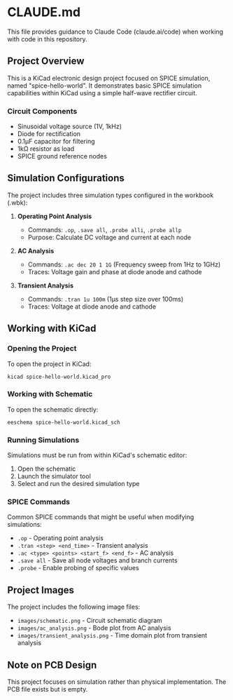 # CLAUDE.md

This file provides guidance to Claude Code (claude.ai/code) when working with code in this repository.

## Project Overview

This is a KiCad electronic design project focused on SPICE simulation, named "spice-hello-world". It demonstrates basic SPICE simulation capabilities within KiCad using a simple half-wave rectifier circuit.

### Circuit Components
- Sinusoidal voltage source (1V, 1kHz)
- Diode for rectification
- 0.1μF capacitor for filtering
- 1kΩ resistor as load
- SPICE ground reference nodes

## Simulation Configurations

The project includes three simulation types configured in the workbook (.wbk):

1. **Operating Point Analysis**
   - Commands: `.op`, `.save all`, `.probe alli`, `.probe allp`
   - Purpose: Calculate DC voltage and current at each node

2. **AC Analysis**
   - Commands: `.ac dec 20 1 1G` (Frequency sweep from 1Hz to 1GHz)
   - Traces: Voltage gain and phase at diode anode and cathode

3. **Transient Analysis**
   - Commands: `.tran 1u 100m` (1μs step size over 100ms)
   - Traces: Voltage at diode anode and cathode

## Working with KiCad

### Opening the Project
To open the project in KiCad:
```
kicad spice-hello-world.kicad_pro
```

### Working with Schematic
To open the schematic directly:
```
eeschema spice-hello-world.kicad_sch
```

### Running Simulations
Simulations must be run from within KiCad's schematic editor:
1. Open the schematic
2. Launch the simulator tool
3. Select and run the desired simulation type

### SPICE Commands
Common SPICE commands that might be useful when modifying simulations:
- `.op` - Operating point analysis
- `.tran <step> <end_time>` - Transient analysis
- `.ac <type> <points> <start_f> <end_f>` - AC analysis
- `.save all` - Save all node voltages and branch currents
- `.probe` - Enable probing of specific values

## Project Images
The project includes the following image files:
- `images/schematic.png` - Circuit schematic diagram
- `images/ac_analysis.png` - Bode plot from AC analysis
- `images/transient_analysis.png` - Time domain plot from transient analysis

## Note on PCB Design
This project focuses on simulation rather than physical implementation. The PCB file exists but is empty.